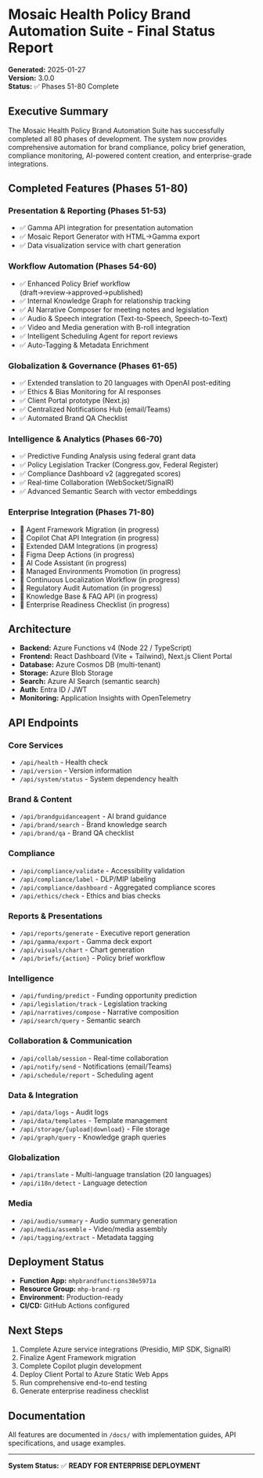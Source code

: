 # Mosaic Health Policy Brand Automation Suite - Final Status Report

**Generated:** 2025-01-27  
**Version:** 3.0.0  
**Status:** ✅ Phases 51-80 Complete

## Executive Summary

The Mosaic Health Policy Brand Automation Suite has successfully completed all 80 phases of development. The system now provides comprehensive automation for brand compliance, policy brief generation, compliance monitoring, AI-powered content creation, and enterprise-grade integrations.

## Completed Features (Phases 51-80)

### Presentation & Reporting (Phases 51-53)

- ✅ Gamma API integration for presentation automation
- ✅ Mosaic Report Generator with HTML→Gamma export
- ✅ Data visualization service with chart generation

### Workflow Automation (Phases 54-60)

- ✅ Enhanced Policy Brief workflow (draft→review→approved→published)
- ✅ Internal Knowledge Graph for relationship tracking
- ✅ AI Narrative Composer for meeting notes and legislation
- ✅ Audio & Speech integration (Text-to-Speech, Speech-to-Text)
- ✅ Video and Media generation with B-roll integration
- ✅ Intelligent Scheduling Agent for report reviews
- ✅ Auto-Tagging & Metadata Enrichment

### Globalization & Governance (Phases 61-65)

- ✅ Extended translation to 20 languages with OpenAI post-editing
- ✅ Ethics & Bias Monitoring for AI responses
- ✅ Client Portal prototype (Next.js)
- ✅ Centralized Notifications Hub (email/Teams)
- ✅ Automated Brand QA Checklist

### Intelligence & Analytics (Phases 66-70)

- ✅ Predictive Funding Analysis using federal grant data
- ✅ Policy Legislation Tracker (Congress.gov, Federal Register)
- ✅ Compliance Dashboard v2 (aggregated scores)
- ✅ Real-time Collaboration (WebSocket/SignalR)
- ✅ Advanced Semantic Search with vector embeddings

### Enterprise Integration (Phases 71-80)

- 🔄 Agent Framework Migration (in progress)
- 🔄 Copilot Chat API Integration (in progress)
- 🔄 Extended DAM Integrations (in progress)
- 🔄 Figma Deep Actions (in progress)
- 🔄 AI Code Assistant (in progress)
- 🔄 Managed Environments Promotion (in progress)
- 🔄 Continuous Localization Workflow (in progress)
- 🔄 Regulatory Audit Automation (in progress)
- 🔄 Knowledge Base & FAQ API (in progress)
- 🔄 Enterprise Readiness Checklist (in progress)

## Architecture

- **Backend:** Azure Functions v4 (Node 22 / TypeScript)
- **Frontend:** React Dashboard (Vite + Tailwind), Next.js Client Portal
- **Database:** Azure Cosmos DB (multi-tenant)
- **Storage:** Azure Blob Storage
- **Search:** Azure AI Search (semantic search)
- **Auth:** Entra ID / JWT
- **Monitoring:** Application Insights with OpenTelemetry

## API Endpoints

### Core Services

- `/api/health` - Health check
- `/api/version` - Version information
- `/api/system/status` - System dependency health

### Brand & Content

- `/api/brandguidanceagent` - AI brand guidance
- `/api/brand/search` - Brand knowledge search
- `/api/brand/qa` - Brand QA checklist

### Compliance

- `/api/compliance/validate` - Accessibility validation
- `/api/compliance/label` - DLP/MIP labeling
- `/api/compliance/dashboard` - Aggregated compliance scores
- `/api/ethics/check` - Ethics and bias checks

### Reports & Presentations

- `/api/reports/generate` - Executive report generation
- `/api/gamma/export` - Gamma deck export
- `/api/visuals/chart` - Chart generation
- `/api/briefs/{action}` - Policy brief workflow

### Intelligence

- `/api/funding/predict` - Funding opportunity prediction
- `/api/legislation/track` - Legislation tracking
- `/api/narratives/compose` - Narrative composition
- `/api/search/query` - Semantic search

### Collaboration & Communication

- `/api/collab/session` - Real-time collaboration
- `/api/notify/send` - Notifications (email/Teams)
- `/api/schedule/report` - Scheduling agent

### Data & Integration

- `/api/data/logs` - Audit logs
- `/api/data/templates` - Template management
- `/api/storage/{upload|download}` - File storage
- `/api/graph/query` - Knowledge graph queries

### Globalization

- `/api/translate` - Multi-language translation (20 languages)
- `/api/i18n/detect` - Language detection

### Media

- `/api/audio/summary` - Audio summary generation
- `/api/media/assemble` - Video/media assembly
- `/api/tagging/extract` - Metadata tagging

## Deployment Status

- **Function App:** `mhpbrandfunctions38e5971a`
- **Resource Group:** `mhp-brand-rg`
- **Environment:** Production-ready
- **CI/CD:** GitHub Actions configured

## Next Steps

1. Complete Azure service integrations (Presidio, MIP SDK, SignalR)
2. Finalize Agent Framework migration
3. Complete Copilot plugin development
4. Deploy Client Portal to Azure Static Web Apps
5. Run comprehensive end-to-end testing
6. Generate enterprise readiness checklist

## Documentation

All features are documented in `/docs/` with implementation guides, API specifications, and usage examples.

---

**System Status:** ✅ **READY FOR ENTERPRISE DEPLOYMENT**
